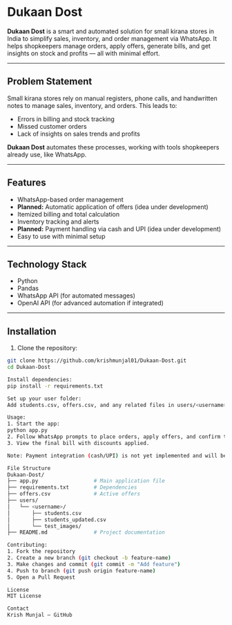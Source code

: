 # Dukaan Dost

**Dukaan Dost** is a smart and automated solution for small kirana stores in India to simplify sales, inventory, and order management via WhatsApp. It helps shopkeepers manage orders, apply offers, generate bills, and get insights on stock and profits — all with minimal effort.

---

## Problem Statement
Small kirana stores rely on manual registers, phone calls, and handwritten notes to manage sales, inventory, and orders. This leads to:
- Errors in billing and stock tracking
- Missed customer orders
- Lack of insights on sales trends and profits

**Dukaan Dost** automates these processes, working with tools shopkeepers already use, like WhatsApp.

---

## Features
- WhatsApp-based order management
- **Planned:** Automatic application of offers (idea under development)
- Itemized billing and total calculation
- Inventory tracking and alerts
- **Planned:** Payment handling via cash and UPI (idea under development)
- Easy to use with minimal setup

---

## Technology Stack
- Python
- Pandas
- WhatsApp API (for automated messages)
- OpenAI API (for advanced automation if integrated)

---

## Installation
1. Clone the repository:
```bash
git clone https://github.com/krishmunjal01/Dukaan-Dost.git
cd Dukaan-Dost

Install dependencies:
pip install -r requirements.txt

Set up your user folder:
Add students.csv, offers.csv, and any related files in users/<username>/

Usage:
1. Start the app:
python app.py
2. Follow WhatsApp prompts to place orders, apply offers, and confirm them.
3. View the final bill with discounts applied.

Note: Payment integration (cash/UPI) is not yet implemented and will be added in future updates.

File Structure
Dukaan-Dost/
├── app.py                  # Main application file
├── requirements.txt        # Dependencies
├── offers.csv              # Active offers
├── users/
│   └── <username>/
│       ├── students.csv
│       ├── students_updated.csv
│       └── test_images/
├── README.md               # Project documentation

Contributing:
1. Fork the repository
2. Create a new branch (git checkout -b feature-name)
3. Make changes and commit (git commit -m "Add feature")
4. Push to branch (git push origin feature-name)
5. Open a Pull Request

License
MIT License

Contact
Krish Munjal – GitHub
